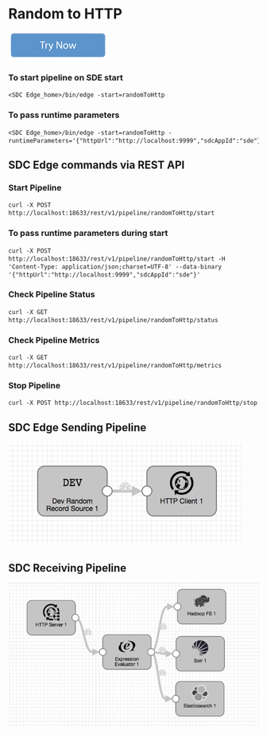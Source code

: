 # Random to HTTP

[![Try Now](../trynow.png)](http://localhost:18630?pipelineTitle=randomToHttp&importPipelineFromUrl=https://raw.githubusercontent.com/streamsets/datacollector-edge/blob/master/resources/samplePipelines/randomToHttp/pipeline.json)

### To start pipeline on SDE start

    <SDC Edge_home>/bin/edge -start=randomToHttp

### To pass runtime parameters

    <SDC Edge_home>/bin/edge -start=randomToHttp -runtimeParameters='{"httpUrl":"http://localhost:9999","sdcAppId":"sde"}'

## SDC Edge commands via REST API

### Start Pipeline
    curl -X POST http://localhost:18633/rest/v1/pipeline/randomToHttp/start

### To pass runtime parameters during start
    curl -X POST http://localhost:18633/rest/v1/pipeline/randomToHttp/start -H 'Content-Type: application/json;charset=UTF-8' --data-binary '{"httpUrl":"http://localhost:9999","sdcAppId":"sde"}'

### Check Pipeline Status
    curl -X GET http://localhost:18633/rest/v1/pipeline/randomToHttp/status

### Check Pipeline Metrics
    curl -X GET http://localhost:18633/rest/v1/pipeline/randomToHttp/metrics

### Stop Pipeline
    curl -X POST http://localhost:18633/rest/v1/pipeline/randomToHttp/stop


## SDC Edge Sending Pipeline

![Image of SDC Edge Sending Pipeline](edge.png)


## SDC Receiving Pipeline

![Image of SDC Receiving Pipeline](sdchttp.png)
